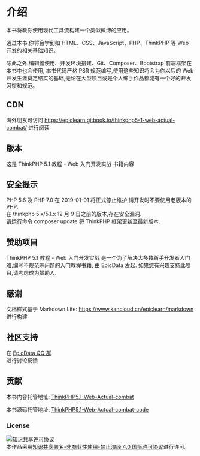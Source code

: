 # 介绍

本书将教你使用现代工具流构建一个类似微博的应用。 

通过本书,你将会学到如 HTML、CSS、JavaScript、PHP、ThinkPHP 等 Web 开发的相关基础知识。

除此之外,编辑器使用、开发环境搭建、Git、Composer、Bootstrap 前端框架在本书中也会使用, 本书代码严格 PSR 规范编写,使用这些知识将会为你以后的 Web 开发生涯奠定结实的基础,无论在大型项目或是个人练手作品都能有一个好的开发习惯和规范。

## CDN

海外朋友可访问 https://epiclearn.gitbook.io/thinkphp5-1-web-actual-combat/ 进行阅读

## 版本

这是 ThinkPHP 5.1 教程 - Web 入门开发实战 书籍内容

## 安全提示
PHP 5.6 及 PHP 7.0 在 2019-01-01 将正式停止维护,请开发时不要使用老版本的 PHP.  
在 thinkphp 5.x/5.1.x 12 月 9 日之前的版本,存在安全漏洞.  
请运行命令 composer update 将 ThinkPHP 框架更新至最新版本.  

## 赞助项目

ThinkPHP 5.1 教程 - Web 入门开发实战 是一个为了解决大多数新手开发者入门难,编写不规范等问题的入门教程书籍, 由 EpicData 发起. 如果您有兴趣支持此项目,请考虑成为赞助人.

## 感谢

文档样式基于 Markdown.Lite: https://www.kancloud.cn/epiclearn/markdown 进行构建

## 社区支持

在 [EpicData QQ 群](https://jq.qq.com/?_wv=1027&k=5T19zAw)  
进行讨论反馈

## 贡献

本书内容托管地址: [ThinkPHP5.1-Web-Actual-combat](https://github.com/InStudy/ThinkPHP5.1-Web-Actual-combat)

本书源码托管地址: [ThinkPHP5.1-Web-Actual-combat-code](https://github.com/InStudy/ThinkPHP5.1-Web-Actual-combat-code)
### License

<a rel="license" href="http://creativecommons.org/licenses/by-nc-nd/4.0/"><img alt="知识共享许可协议" style="border-width:0" src="https://i.creativecommons.org/l/by-nc-nd/4.0/88x31.png" /></a><br />本作品采用<a rel="license" href="http://creativecommons.org/licenses/by-nc-nd/4.0/">知识共享署名-非商业性使用-禁止演绎 4.0 国际许可协议</a>进行许可。

